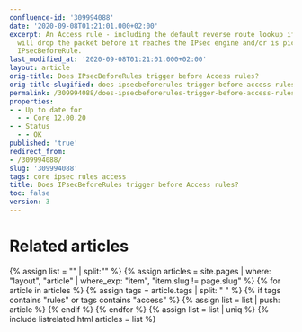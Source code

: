 ```yaml
---
confluence-id: '309994088'
date: '2020-09-08T01:21:01.000+02:00'
excerpt: An Access rule - including the default reverse route lookup if reached -
  will drop the packet before it reaches the IPsec engine and/or is picked up by the
  IPsecBeforeRule.
last_modified_at: '2020-09-08T01:21:01.000+02:00'
layout: article
orig-title: Does IPsecBeforeRules trigger before Access rules?
orig-title-slugified: does-ipsecbeforerules-trigger-before-access-rules-
permalink: /309994088/does-ipsecbeforerules-trigger-before-access-rules-
properties:
- - Up to date for
  - - Core 12.00.20
- - Status
  - - OK
published: 'true'
redirect_from:
- /309994088/
slug: '309994088'
tags: core ipsec rules access
title: Does IPsecBeforeRules trigger before Access rules?
toc: false
version: 3
---
```



# Related articles
{% assign list = "" | split:"" %}
{% assign articles = site.pages | where: "layout", "article" | where_exp: "item", "item.slug != page.slug" %}
{% for article in articles %}
{% assign tags = article.tags | split: " " %}
{% if tags contains "rules" or tags contains "access" %}
{% assign list = list | push: article %}
{% endif %}
{% endfor %}
{% assign list = list | uniq %}
{% include listrelated.html articles = list %}